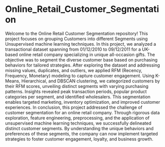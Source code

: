 # Online_Retail_Customer_Segmentation
Welcome to the Online Retail Customer Segmentation repository! This project focuses on grouping Customers into different Segments using Unsupervised machine learning techniques.
In this project, we analyzed a transactional dataset spanning from 01/12/2010 to 09/12/2011 for a UK-based online retail company specializing in unique all-occasion gifts. The objective was to segment the diverse customer base based on purchasing behaviors for tailored strategies. After exploring the dataset and addressing missing values, duplicates, and outliers, we applied RFM (Recency, Frequency, Monetary) modeling to capture customer engagement.
Using K-Means, Hierarchical, and DBSCAN clustering, we categorized customers by their RFM scores, unveiling distinct segments with varying purchasing patterns. Insights revealed peak transaction periods, popular product categories per segment, and identified wholesalers. This segmentation enables targeted marketing, inventory optimization, and improved customer experiences.
In conclusion, this project addressed the challenge of customer segmentation for an online retail company. Through rigorous data exploration, feature engineering, preprocessing, and the application of unsupervised machine learning techniques, we successfully delineated distinct customer segments. By understanding the unique behaviors and preferences of these segments, the company can now implement targeted strategies to foster customer engagement, loyalty, and business growth.
